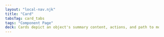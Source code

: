 ```yaml
---
layout: "local-nav.njk"
title: "Card"
tabsTag: card_tabs
tags: "Component Page"
deck: Cards depict an object's summary content, actions, and path to more details arranged in a grid of rows and/or columns.
---
```


<!--
Cards provide a set of content which acts as an entry point to more detailed information.

Cards contain content and actions about a single subject.

Cards group information into flexible containers that allow users to browse a collection of related items and actions. They show a taste of information and reveal more details upon interaction.

A card is a linked, interactive surface that groups related information and/or actions associated with a singular subject or destination.

Provide entry into detailed content via an image, text, and related information.

A card is a preview that serves as an entry point to more detailed information.

Use a card when there is a self-contained object on a page (often repeatable) that contains a snapshot of related content that a user can drill into.

The card component is used to provide a brief summary of content or a task, often with a link to more detail. Cards are frequently displayed alongside other cards to group related content or tasks.

-->
